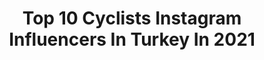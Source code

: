 ---
title: Top 10 Cyclists Instagram Influencers In Turkey In 2021
description: >-
  Find top cyclists Instagram influencers in Turkey in 2021. Most popular hashtags: #bisiklet #istanbul #cycling #cyclinglife.
platform: Instagram
hits: 10
text_top: Discover the top-rated Instagram accounts on inBeat.
text_bottom: Our database has 10 Instagram influencers like this in Turkey for you to pitch.
profiles:
  - username: "serhatkaradagofficial"
    fullname: >-
      Serhat Karadağ
    bio: >-
      Music Producer 🎹 Happy Camper 🏕 - Off Road 🚜 Cyclist 🚵‍♀️🚴🏻‍♂️ Alpinist 🏡 - Photography 📸🎥 Spotify & Itunes 👇🏻
    location: "Turkey"
    followers: 12103
    engagement: 400
    commentsToLikes: 0.106057
    id: ck5ca41jncno20i1123hh6zv1
    verified: false
    hashtags: "#moodygrams, #lazyshutters, #milkyway, #earthpix"
  - username: "kadir_kelleci_"
    fullname: >-
      🏁KadirKelleci🇹🇷
    bio: >-
      🚩4xTurkish Champion🇹🇷 🚩Professional Cyclist 🇹🇷 🚩Olympic and World Cup Riders 🇪🇺
    location: "Turkey"
    followers: 17650
    engagement: 530
    commentsToLikes: 0.025369
    id: ckaoule6y0rxj0i782wo6o87h
    verified: false
    hashtags: "#fethiye, #mtb, #ridekelleci, #mtbgram"
  - username: "yucelcakiroglu"
    fullname: >-
      Yücel Çakıroğlu
    bio: >-
      Freelance Photographer & Videographer / Istanbul. Sport, Event, Documentary.... © All Rights Reserved / Tüm Hakları Saklıdır
    location: "Turkey"
    followers: 10414
    engagement: 572
    commentsToLikes: 0.024650
    id: ck14k5f6hntcn0i19x5a9p2b0
    verified: false
    hashtags: "#xcm, #xf1024, #sakarya, #procycling"
  - username: "brkkyy"
    fullname: >-
      Berk Okyay
    bio: >-
      Cyclist▪︎Designer▪︎Model▪︎V @biehlercycling @wahoofitnessofficial @kinesisbikes_uk @dmtcycling @giantturkiye #TCRNo4 #TCRNo5 #TCRNo6 ➡️ @th_tfeeling
    location: "Turkey"
    followers: 7093
    engagement: 543
    commentsToLikes: 0.019934
    id: ck5chks1fqyos0i11pmkz31xr
    verified: false
    hashtags: "#wahooyes, #photooftheday, #cycling, #cyclingphotos"
  - username: "cyclistturkiye"
    fullname: >-
      Cyclist Türkiye
    bio: >-
      Türkiye’nin ilk ve tek bisiklet dergisi
    location: "Turkey"
    followers: 29006
    engagement: 155
    commentsToLikes: 0.008825
    id: ck6u8f5dir8er0j7155zemon9
    verified: false
    hashtags: "#cyclistt, #cyclist, #video, #cyclistmagazine"
  - username: "asladurma"
    fullname: >-
      Fatih Topçu
    bio: >-
      Ironman 140.6(Pb 10:45) 10xIronman 70.3(Pb 4:46) 5 Marathon(Pb 3:18) 2016 Triatlon YG Şamp. 2019 Duatlon YG Şamp. 2020 CrossDuatlon YG Şamp.
    location: "Turkey"
    followers: 25264
    engagement: 507
    commentsToLikes: 0.108166
    id: ck5q0wc8s83560i11puc6emor
    verified: false
    hashtags: "#runner, #instarun, #cappadocia, #kosu"
  - username: "birbasinagezgin"
    fullname: >-
      Nevzat Can Altınışık|outdoor
    bio: >-
      02.2018💙 Kamp/ Doğa yürüyüşleri Reklam ve İş birliği için dm📩 Freelance 💻 #outdoors 💻: nevzatcan0695@gmail.com
    location: "Turkey"
    followers: 6383
    engagement: 1081
    commentsToLikes: 0.097987
    id: ck5c453y60mqj0i11dfax6brc
    verified: false
    hashtags: "#bursa, #turkey, #nature, #bart"
  - username: "drgulyildirim"
    fullname: >-
      Dr.Gül Yıldırım
    bio: >-
      www.drgulyildirim.com Teşvikiye Mh Vali Konağı CD İnan Apt No:50 K:2 D:3 İstanbul ☎: 0 (212) 270 90 09 0(533) 219 75 06
    location: "Turkey"
    followers: 26534
    engagement: 129
    commentsToLikes: 0.058777
    id: ck8t0b2c5rgf20j78utfjhl43
    verified: false
    hashtags: "#istanbul, #ni, #drgulyildirim, #ciltdoktoru"
  - username: "rikki.roath"
    fullname: >-
      Rikki Lee Roath
    bio: >-
      Traveller - Model - TV Show host - Chef - Rikki’nin Türkiye Rotası
    location: "Turkey"
    followers: 13667
    engagement: 956
    commentsToLikes: 0.015840
    id: ck6u8f17zr7p70j71f2lrayp0
    verified: false
    hashtags: "#morocco, #cappadocia, #cycling, #macerarehberi"
  - username: "tufansagnak"
    fullname: >-
      Tufan Sağnak
    bio: >-
      💎 @focusbikes Izalco Max 9.7 🔺🚴🏻‍♂️Founder/Captain @peloton.istanbul 🔺Editor @bike.pedia 🔺Art Historian 🔻Married and in love w/ @arzu.sagnak ❤️
    location: "Turkey"
    followers: 5687
    engagement: 718
    commentsToLikes: 0.020644
    id: ck14k5gitntiw0i19es189yvz
    verified: false
    hashtags: "#zwiftcycling, #roadcycling, #focusizalcomax, #deltabisiklet"
---